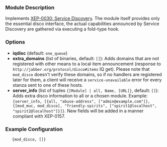 ### Module Description
Implements [XEP-0030: Service Discovery](http://xmpp.org/extensions/xep-0030.html). The module itself provides only the essential disco interface, the actual capabilities announced by Service Discovery are gathered via executing a fold-type hook.

### Options
* **iqdisc** (default: `one_queue`)
* **extra_domains** (list of binaries, default: `[]`): Adds domains that are not registered with other means to a local item announcement (response to `http://jabber.org/protocol/disco#items` IQ get). 
 Please note that `mod_disco` doesn't verify these domains, so if no handlers are registered later for them, a client will receive a `service-unavailable` error for every stanza sent to one of these hosts.
* **server_info** (list of tuples `{[Module] | all, Name, [URL]}`, default: `[]`): Adds extra disco information to all or a chosen module. 
 Example: `{server_info, [{all, "abuse-address", ["admin@example.com"]}, {[mod_muc, mod_disco], "friendly-spirits", ["spirit1@localhost", "spirit2@localhost"]}]}`. 
 New fields will be added in a manner compliant with XEP-0157.

### Example Configuration
`    {mod_disco, []} `
